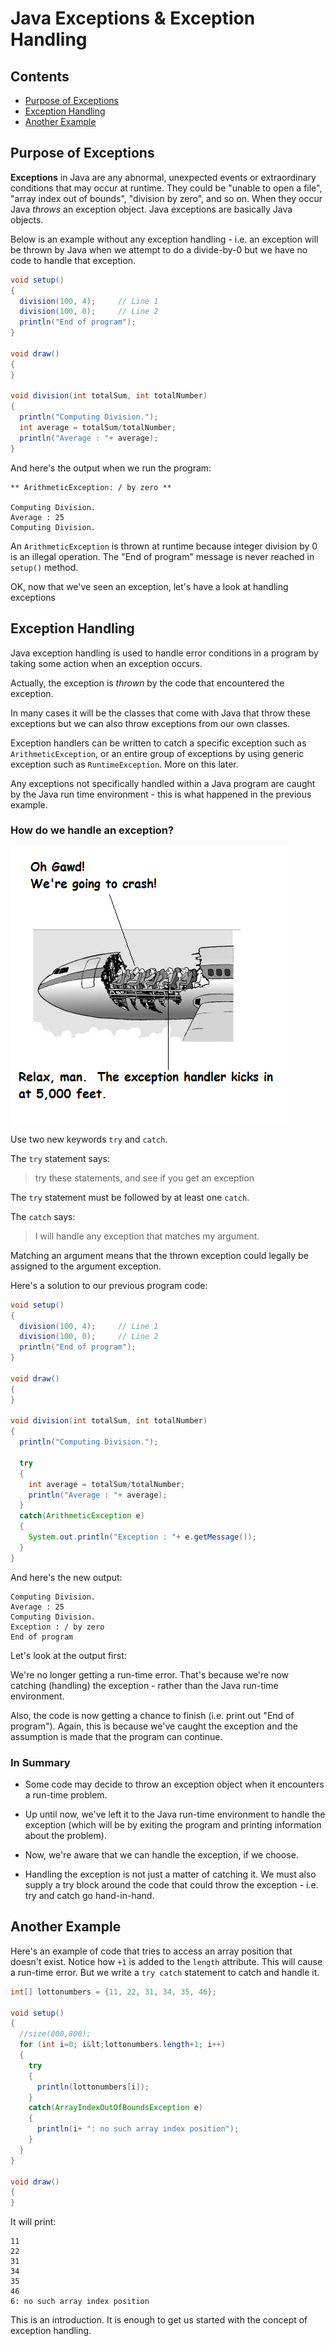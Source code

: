 # Java Exceptions & Exception Handling

## Contents

- [Purpose of Exceptions](#purpose-of-exceptions)
- [Exception Handling](#exception-handling)
- [Another Example](#another-example)

## Purpose of Exceptions

**Exceptions** in Java are any abnormal, unexpected events or extraordinary conditions that may occur at runtime. They could be "unable to open a file", "array index out of bounds", "division by zero", and so on. When they occur Java *throws* an exception object. Java exceptions are basically Java objects. 

Below is an example without any exception handling - i.e. an exception will be thrown by Java when we attempt to do a divide-by-0 but we have no code to handle that exception.


```java
void setup()
{
  division(100, 4);     // Line 1
  division(100, 0);     // Line 2    
  println("End of program");
}

void draw()
{
}

void division(int totalSum, int totalNumber) 
{
  println("Computing Division.");  
  int average = totalSum/totalNumber; 
  println("Average : "+ average);
}

```

And here's the output when we run the program:

```
** ArithmeticException: / by zero **

Computing Division.
Average : 25
Computing Division.

```

An ``ArithmeticException`` is thrown at runtime because integer division by 0 is an illegal operation. The "End of program" message is never reached in ``setup()`` method.

OK, now that we've seen an exception, let's have a look at handling exceptions


##	Exception Handling

Java exception handling is used to handle error conditions in a program by taking some action when an exception occurs.

Actually, the exception is *thrown* by the code that encountered the exception.

In many cases it will be the classes that come with Java that throw these exceptions but we can also throw exceptions from our own classes. 

Exception handlers can be written to catch a specific exception such as ``ArithmeticException``, or an entire group of exceptions by using generic exception such as ``RuntimeException``.  More on this later.

Any exceptions not specifically handled within a Java program are caught by the Java run time environment - this is what happened in the previous example.


###	How do we handle an exception?

![alt text](../images/exception.png "Exception Handling")

Use two new keywords ``try`` and ``catch``. 

The ``try`` statement says:

> try these statements, and see if you get an exception

The ``try`` statement must be followed by at least one ``catch``.

The ``catch`` says:

> I will handle any exception that matches my argument.

Matching an argument means that the thrown exception could legally be assigned to the argument exception.

Here's a solution to our previous program code:

```java
void setup()
{
  division(100, 4);     // Line 1
  division(100, 0);     // Line 2
  println("End of program");
}

void draw()
{
}

void division(int totalSum, int totalNumber) 
{
  println("Computing Division.");

  try
  {
    int average = totalSum/totalNumber;
    println("Average : "+ average);
  }
  catch(ArithmeticException e)
  {
    System.out.println("Exception : "+ e.getMessage());
  }  
}

```

And here's the new output:

```
Computing Division.
Average : 25
Computing Division.
Exception : / by zero
End of program

```
 
Let's look at the output first:

We're no longer getting a run-time error.  That's because we're now catching (handling) the exception - rather than the Java run-time environment.

Also, the code is now getting a chance to finish (i.e. print out "End of program"). Again, this is because we've caught the exception and the assumption is made that the program can continue.


### In Summary

-	Some code may decide to throw an exception object when it encounters a run-time problem.

-	Up until now, we've left it to the Java run-time environment to handle the exception (which will be by exiting the program and printing information about the problem).

-	Now, we're aware that we can handle the exception, if we choose.

-	Handling the exception is not just a matter of catching it. We must also supply a try block around the code that could throw the exception - i.e. try and catch go hand-in-hand.


 
## Another Example

Here's an example of code that tries to access an array position that doesn't exist.  Notice how ``+1`` is added to the ``length`` attribute.  This will cause a run-time error.  But we write a ``try catch`` statement to catch and handle it.


```java
int[] lottonumbers = {11, 22, 31, 34, 35, 46};

void setup()
{
  //size(800,800);  
  for (int i=0; i&lt;lottonumbers.length+1; i++)
  {
    try
    {
      println(lottonumbers[i]);
    }
    catch(ArrayIndexOutOfBoundsException e)
    {
      println(i+ ": no such array index position");
    }
  }
}

void draw()
{
}

```


It will print:

```
11
22
31
34
35
46
6: no such array index position

```

This is an introduction. It is enough to get us started with the concept of exception handling. 



